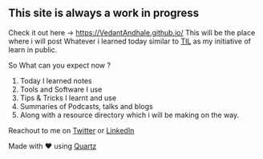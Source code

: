 ## This site is always a work in progress

Check it out here -> https://VedantAndhale.github.io/
This will be the place where i will post Whatever i learned today similar to [TIL](https://github.com/jbranchaud/til) as my initiative of learn in public.

So What can you expect now ?

1. Today I learned notes
2. Tools and Software I use
3. Tips & Tricks I learnt and use
4. Summaries of Podcasts, talks and blogs
5. Along with a resource directory which i will be making on the way.

Reachout to me on [Twitter](https://twitter.com/Vedantpr0) or [LinkedIn](https://www.linkedin.com/in/Vedantandhale/)




Made with ❤️ using [Quartz](https://github.com/jackyzha0/quartz)
